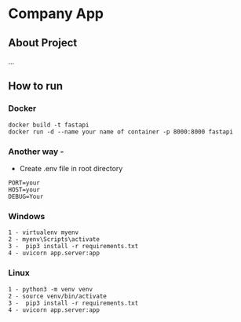 # Company App

## About Project
...

## How to run

### Docker
```
docker build -t fastapi
docker run -d --name your name of container -p 8000:8000 fastapi
```


### Another way -

* Create .env file in root directory
```
PORT=your
HOST=your
DEBUG=Your
```

### Windows
```
1 - virtualenv myenv
2 - myenv\Scripts\activate
3 -  pip3 install -r requirements.txt
4 - uvicorn app.server:app
```


### Linux
```
1 - python3 -m venv venv 
2 - source venv/bin/activate
3 -  pip3 install -r requirements.txt
4 - uvicorn app.server:app
```
